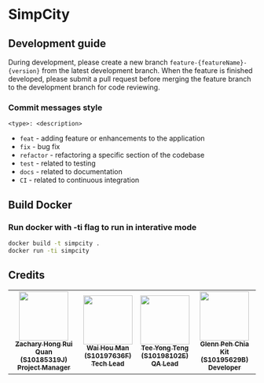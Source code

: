 # SimpCity

## Development guide

During development, please create a new branch `feature-{featureName}-{version}` from the latest development branch. When the feature is finished developed, please submit a pull request before merging the feature branch to the development branch for code reviewing.

### Commit messages style

`<type>: <description>`

- `feat` - adding feature or enhancements to the application
- `fix` - bug fix
- `refactor` - refactoring a specific section of the codebase
- `test` - related to testing
- `docs` - related to documentation
- `CI` - related to continuous integration

## Build Docker

### Run docker with -ti flag to run in interative mode

```bash
docker build -t simpcity .
docker run -ti simpcity
```

## Credits

<table>
  <tr>
    <td align="center"><a href="https://github.com/ZacharyHRQ"><img src="https://avatars1.githubusercontent.com/u/25434034?s=460&u=7114f2d5b9704f927adcb4a4c05a7a705f8cbfa6&v=4" width="100px;" alt=""/><br /><sub><b>Zachary Hong Rui Quan <br> (S10185319J) <br>Project Manager</b></sub></a><br />
    </td>
    <td align="center"><a href="https://github.com/hwennnn"><img src="https://avatars3.githubusercontent.com/u/54523581?s=460&u=a649d3ed6c70ffe2fa69f37c0870415668149113&v=4" width="100px;" alt=""/><br /><sub><b>Wai Hou Man <br> (S10197636F) <br>Tech Lead</b></sub></a><br />
    </td>
    <td align="center"><a href="https://github.com/NotConfident"><img src="https://avatars.githubusercontent.com/u/52237386?v=4" width="100px;" alt=""/><br /><sub><b>Tee Yong Teng <br> (S10198102E) <br> QA Lead </b></sub></a><br />
    </td>
    <td align="center"><a href="https://github.com/glennpck"><img src="https://avatars.githubusercontent.com/u/59985863?v=4" width="100px;" alt=""/><br /><sub><b>Glenn Peh Chia Kit <br> (S10195629B) <br> Developer</b></sub></a><br />
    </td>
  </tr>
</table>
